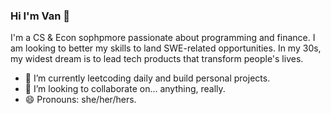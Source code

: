 ### Hi I'm Van 👋

<!--
**yourvivian/yourvivian** is a ✨ _special_ ✨ repository because its `README.md` (this file) appears on your GitHub profile.

Here are some ideas to get you started:

- 🔭 I’m currently working on ...
- 🌱 I’m currently learning ...
- 👯 I’m looking to collaborate on ...
- 🤔 I’m looking for help with ...
- 💬 Ask me about ...
- 📫 How to reach me: ...
- 😄 Pronouns: ...
- ⚡ Fun fact: ...
-->
I'm a CS & Econ sophpmore passionate about programming and finance. I am looking to better my skills to land SWE-related opportunities. In my 30s, my widest dream is to lead tech products that transform people's lives.
- 🌱 I’m currently leetcoding daily and build personal projects.
- 👯 I’m looking to collaborate on... anything, really.
- 😄 Pronouns: she/her/hers.
